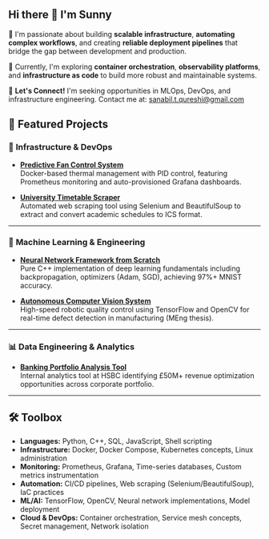 ## Hi there 👋 I'm Sunny

🚀 I'm passionate about building **scalable infrastructure**, **automating complex workflows**, and creating **reliable deployment pipelines** that bridge the gap between development and production.

🧠 Currently, I'm exploring **container orchestration**, **observability platforms**, and **infrastructure as code** to build more robust and maintainable systems.

🤝 **Let's Connect!** I'm seeking opportunities in MLOps, DevOps, and infrastructure engineering. Contact me at: sanabil.t.qureshi@gmail.com

## 📌 Featured Projects

### 🔧 **Infrastructure & DevOps**
- **[Predictive Fan Control System](link)**  
   Docker-based thermal management with PID control, featuring Prometheus monitoring and auto-provisioned Grafana dashboards.

- **[University Timetable Scraper](link)**  
   Automated web scraping tool using Selenium and BeautifulSoup to extract and convert academic schedules to ICS format.

---

### 🤖 **Machine Learning & Engineering**
- **[Neural Network Framework from Scratch](link)**  
   Pure C++ implementation of deep learning fundamentals including backpropagation, optimizers (Adam, SGD), achieving 97%+ MNIST accuracy.

- **[Autonomous Computer Vision System](link)**  
   High-speed robotic quality control using TensorFlow and OpenCV for real-time defect detection in manufacturing (MEng thesis).

---

### 📊 **Data Engineering & Analytics**
- **[Banking Portfolio Analysis Tool](link)**  
   Internal analytics tool at HSBC identifying £50M+ revenue optimization opportunities across corporate portfolio.

---

## 🛠️ Toolbox

- **Languages:** Python, C++, SQL, JavaScript, Shell scripting
- **Infrastructure:** Docker, Docker Compose, Kubernetes concepts, Linux administration
- **Monitoring:** Prometheus, Grafana, Time-series databases, Custom metrics instrumentation
- **Automation:** CI/CD pipelines, Web scraping (Selenium/BeautifulSoup), IaC practices
- **ML/AI:** TensorFlow, OpenCV, Neural network implementations, Model deployment
- **Cloud & DevOps:** Container orchestration, Service mesh concepts, Secret management, Network isolation